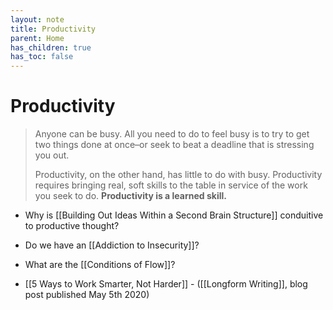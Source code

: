 ```yaml
---
layout: note
title: Productivity
parent: Home
has_children: true
has_toc: false
---
```


# Productivity

> Anyone can be busy. All you need to do to feel busy is to try to get two things done at once–or seek to beat a deadline that is stressing you out.
>
> Productivity, on the other hand, has little to do with busy. Productivity requires bringing real, soft skills to the table in service of the work you seek to do. **Productivity is a learned skill.**

- Why is [[Building Out Ideas Within a Second Brain Structure]] conduitive to productive thought?

- Do we have an [[Addiction to Insecurity]]?

- What are the [[Conditions of Flow]]?

- [[5 Ways to Work Smarter, Not Harder]] - ([[Longform Writing]], blog post published May 5th 2020)
